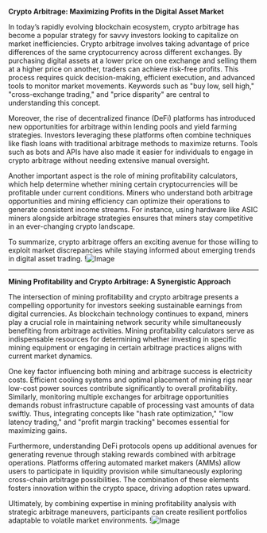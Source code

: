 **Crypto Arbitrage: Maximizing Profits in the Digital Asset Market**

In today’s rapidly evolving blockchain ecosystem, crypto arbitrage has become a popular strategy for savvy investors looking to capitalize on market inefficiencies. Crypto arbitrage involves taking advantage of price differences of the same cryptocurrency across different exchanges. By purchasing digital assets at a lower price on one exchange and selling them at a higher price on another, traders can achieve risk-free profits. This process requires quick decision-making, efficient execution, and advanced tools to monitor market movements. Keywords such as "buy low, sell high," "cross-exchange trading," and "price disparity" are central to understanding this concept.

Moreover, the rise of decentralized finance (DeFi) platforms has introduced new opportunities for arbitrage within lending pools and yield farming strategies. Investors leveraging these platforms often combine techniques like flash loans with traditional arbitrage methods to maximize returns. Tools such as bots and APIs have also made it easier for individuals to engage in crypto arbitrage without needing extensive manual oversight. 

Another important aspect is the role of mining profitability calculators, which help determine whether mining certain cryptocurrencies will be profitable under current conditions. Miners who understand both arbitrage opportunities and mining efficiency can optimize their operations to generate consistent income streams. For instance, using hardware like ASIC miners alongside arbitrage strategies ensures that miners stay competitive in an ever-changing crypto landscape. 

To summarize, crypto arbitrage offers an exciting avenue for those willing to exploit market discrepancies while staying informed about emerging trends in digital asset trading. !![Image](https://github.com/user-attachments/assets/057c907c-805e-4310-a052-f5031067f3de)

---

**Mining Profitability and Crypto Arbitrage: A Synergistic Approach**

The intersection of mining profitability and crypto arbitrage presents a compelling opportunity for investors seeking sustainable earnings from digital currencies. As blockchain technology continues to expand, miners play a crucial role in maintaining network security while simultaneously benefiting from arbitrage activities. Mining profitability calculators serve as indispensable resources for determining whether investing in specific mining equipment or engaging in certain arbitrage practices aligns with current market dynamics.

One key factor influencing both mining and arbitrage success is electricity costs. Efficient cooling systems and optimal placement of mining rigs near low-cost power sources contribute significantly to overall profitability. Similarly, monitoring multiple exchanges for arbitrage opportunities demands robust infrastructure capable of processing vast amounts of data swiftly. Thus, integrating concepts like "hash rate optimization," "low latency trading," and "profit margin tracking" becomes essential for maximizing gains.

Furthermore, understanding DeFi protocols opens up additional avenues for generating revenue through staking rewards combined with arbitrage operations. Platforms offering automated market makers (AMMs) allow users to participate in liquidity provision while simultaneously exploring cross-chain arbitrage possibilities. The combination of these elements fosters innovation within the crypto space, driving adoption rates upward.

Ultimately, by combining expertise in mining profitability analysis with strategic arbitrage maneuvers, participants can create resilient portfolios adaptable to volatile market environments. !![Image](https://github.com/user-attachments/assets/057c907c-805e-4310-a052-f5031067f3de)
